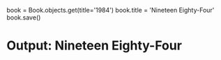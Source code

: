 book = Book.objects.get(title='1984') book.title = 'Nineteen Eighty-Four' book.save()
# Output: Nineteen Eighty-Four
